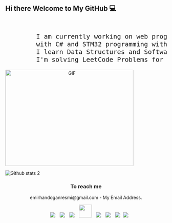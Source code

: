 <h2> Hi there Welcome to My GitHub 💻 </h2>
<br>
<pre style="font-size: x-large;">
        I am currently working on web programming
        with C# and STM32 programming with C/C++.
        I learn Data Structures and Software Design Patterns.
        I'm solving LeetCode Problems for the algorithm.
</pre>

<a target="_blank" align="center">
<img align="right | top" height="300" width="400" alt="GIF"
            src="https://media.giphy.com/media/SWoSkN6DxTszqIKEqv/giphy.gif">
</a>

![Github stats 2](https://github-readme-stats.vercel.app/api?username=Emirhan-Dogan&show_icons=true&theme=radical)

<h3 align="center"> To reach me </h3>
<p align="center">
emirhandoganresmi@gmail.com - My Email Address.

<div align="center" class="icons-social" style="margin-left: 10px;">
<a style="margin-left: 10px;" target="_blank" href="https://www.linkedin.com/in/emirhan-dogan">
<img src="https://img.icons8.com/doodle/40/000000/linkedin--v2.png"></a>
<a style="margin-left: 10px;" target="_blank" href="https://github.com/Emirhan-Dogan">
<img src="https://img.icons8.com/doodle/40/000000/github--v1.png"></a>
<a style="margin-left: 10px;" target="_blank"
            href="https://stackoverflow.com/users/19950783/emirhan-do%c4%9fan">
<img src="https://img.icons8.com/external-tal-revivo-color-tal-revivo/40/000000/external-stack-overflow-is-a-question-and-answer-site-for-professional-logo-color-tal-revivo.png"></a>
<a style="margin-left: 10px;" target="_blank" href="https://emirhandoganresmi.blogspot.com/">
<img src="https://upload.wikimedia.org/wikipedia/commons/b/b9/Blogger_icon_2017.svg" height="40px;"></a>
<a style="margin-left: 10px;" target="_blank" href="https://www.instagram.com/emirhan.dgn3.0/">
<img src="https://img.icons8.com/doodle/40/000000/instagram-new--v2.png"></a>
<a style="margin-left: 10px;" target="_blank" href="https://twitter.com/EmirhanDgnResmi">
<img src="https://img.icons8.com/doodle/1x/twitter-squared--v2.png"></a>
<a style="margin-left: 10px;" target="_blank" 
    href="https://www.youtube.com/channel/UC6QfD4SAJMLu_sdupMMJZSw/featured">
<img src="https://img.icons8.com/doodle/1x/youtube--v2.png"></a>
<a style="margin-left: 5px;" target="_blank" href="">
<img src="https://img.icons8.com/plasticine/0.5x/resume.png"></a>
</div>
</p>

